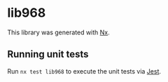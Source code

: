 # lib968

This library was generated with [Nx](https://nx.dev).

## Running unit tests

Run `nx test lib968` to execute the unit tests via [Jest](https://jestjs.io).

